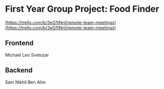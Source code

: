 # First Year Group Project: Food Finder

[https://trello.com/b/3eQ1tNnI/remote-team-meetings](https://trello.com/b/3eQ1tNnI/remote-team-meetings)

## Frontend
Michael
Leo
Svetozar

## Backend
Sam
Nikhil
Ben
Alim
